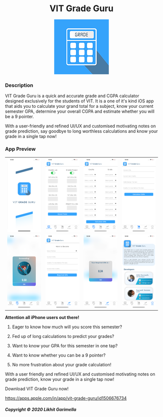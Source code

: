 <h1 align="center">
VIT Grade Guru
</h1>

<p align="center">
  <img src="https://github.com/likhitgarimella/VIT-Grade-Guru/blob/master/Screenshots/180.png">
</p>

### Description
VIT Grade Guru is a quick and accurate grade and CGPA calculator designed exclusively for the students of VIT. It is a one of it's kind iOS app that aids you to calculate your grand total for a subject, know your current semester GPA, determine your overall CGPA and estimate whether you will be a 9 pointer.

With a user-friendly and refined UI/UX and customised motivating notes on grade prediction, say goodbye to long worthless calculations and know your grade in a single tap now!

### App Preview
<table>
  <tr>
    <td><img src="https://github.com/likhitgarimella/VIT-Grade-Guru/blob/master/Screenshots/A.png"></td>
    <td><img src="https://github.com/likhitgarimella/VIT-Grade-Guru/blob/master/Screenshots/B.png"></td>
    <td><img src="https://github.com/likhitgarimella/VIT-Grade-Guru/blob/master/Screenshots/C.png"></td>
    <td><img src="https://github.com/likhitgarimella/VIT-Grade-Guru/blob/master/Screenshots/D.png"></td>
  </tr>
  <tr>
    <td><img src="https://github.com/likhitgarimella/VIT-Grade-Guru/blob/master/Screenshots/E.png"></td>
    <td><img src="https://github.com/likhitgarimella/VIT-Grade-Guru/blob/master/Screenshots/F.png"></td>
    <td><img src="https://github.com/likhitgarimella/VIT-Grade-Guru/blob/master/Screenshots/G.png"></td>
    <td><img src="https://github.com/likhitgarimella/VIT-Grade-Guru/blob/master/Screenshots/H.png"></td>
  </tr>
</table>

**Attention all iPhone users out there!**

1. Eager to know how much will you score this semester?

2. Fed up of long calculations to predict your grades?

3. Want to know your GPA for this semester in one tap?

4. Want to know whether you can be a 9 pointer?

5. No more frustration about your grade calculation!

With a user friendly and refined UI/UX and customised motivating notes on grade prediction, know your grade in a single tap now!

Download VIT Grade Guru now!

https://apps.apple.com/in/app/vit-grade-guru/id1506676734

##### Copyright © 2020 Likhit Garimella
